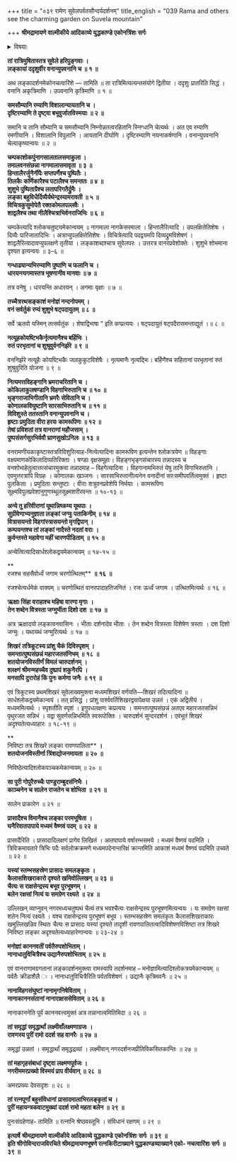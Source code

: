 +++
title = "०३९ रामेण सुवेलपर्वतसौन्दर्यदर्शनम्"
title_english = "039 Rama and others see the charming garden on Suvela mountain"

+++
**श्रीमद्रामायणे वाल्मीकीये आदिकाव्ये युद्धकाण्डे एकोनत्रिंशः सर्गः**


<details><summary>विषयाः</summary>

रात्रौसुग्रीवादिभिःसहसुवेले सुखोषितेनरामेण प्रातलंङ्कावलोकनम् ॥ १ ॥

</details>


**तां रात्रिमुषितास्तत्र सुवेले हरिपुङ्गवाः ।  
लङ्कायां ददृशुर्वीर वनान्युपवनानि च ॥ १ ॥**

अथ लङ्कादर्शनमेकोनचत्वारिंशे — तामिति ॥ ता रात्रिमित्यत्यन्तसंयोगे द्वितीया । ददृशुः प्रातरिति सिद्धं । वनानि अकृत्रिमाणि । उपवनानि कृत्रिमाणि ॥ १ ॥



**समसौम्यानि रम्याणि विशालान्यायतानि च ।  
दृष्टिरम्याणि ते दृष्ट्वा बभूवुर्जातविस्मयाः ॥ २ ॥**

समानि च तानि सौम्यानि च समसौम्यानि निम्नोन्नतत्वरहितानि स्निग्धानि चेत्यर्थः । अत एव रम्याणि रमणीयानि । विशालानि विपुलानि । आयतानि दीर्घाणि । दृष्टिरम्याणि नयनाकर्षणानि । वनान्युपवनानि चेत्याकृष्यान्वयः ॥ २ ॥



**चम्पकाशोकपुंनागसालतालसमाकुला ।  
तमालवनसंछन्ना नागमालासमावृता ॥ ३ ॥  
हिन्तालैरर्जुनैर्नीपैः सप्तपर्णैश्च पुष्पितैः ।  
तिलकैः कर्णिकारैश्च पटालैश्च समन्ततः ॥ ४ ॥  
शुशुभे पुष्पिताग्रैश्च लतापरिगतैर्द्रुमैः ।  
लङ्का बहुविधैर्दिव्यैर्यथेन्द्रस्यामरावती ॥ ५ ॥  
विचित्रकुसुमोपेतै रक्तकोमलपल्लवैः ।  
शाद्वलैश्च तथा नीलैश्चित्राभिर्वनराजिभिः ॥ ६ ॥**

चम्पकेत्यादि श्लोकचतुष्टयमेकान्वयम् ॥ नागमाला नागकेसरमाला । हिन्तालैरित्यादि । उपलक्षितेतिशेषः । दिव्यैः पारिजातादिभिः । अत्राप्युपलक्षितेतिशेषः । विचित्रेत्यादि पदद्वयमपि दिव्यद्रुमविशेषणं । शाद्वलैरित्यादावप्युपलक्षणे तृतीया । लङ्काशब्दश्चात्र सुवेलपरः । उत्तरत्र वानरप्रवेशोक्तेः । शुशुभे शोभमाना दृश्यत इत्यन्वयः ॥ ३–६ ॥



**गन्धाढ्यान्यभिरम्याणि पुष्पाणि च फलानि च ।  
धारयन्त्यगमास्तत्र भूषणानीव मानवाः ॥ ७ ॥**

तत्र वनेषु । धारयन्ति अधारयन् । अगमाः वृक्षाः ॥ ७ ॥



**तच्चैत्ररथसङ्काशं मनोज्ञं नन्दनोपमम् ।  
वनं सर्वर्तुकं रम्यं शुशुभे षट्पदायुतम् ॥ ८ ॥**

सर्वे ऋतवो यस्मिन् तत्सर्वतुंक । शेषाद्विभाषा ” इति कप्प्रत्ययः । षट्पदायुतं षट्पदैरासमन्ताद्युतं ।॥ ८ ॥



**नत्यूहकोयष्टिभकैर्नृत्यमानैश्च बर्हिभिः ।  
रुतं परभृतानां च शुश्रुवुर्वननिर्झरे ॥ ९ ॥**

वननिर्झरे नत्यूहैः कोयष्टिभकैः जलकुकुटविशेषैः । नृत्यमानैः नृत्यद्भिः। बर्हिणैश्च सहितानां परभृतानां रुतं शुश्रुवुरिति योजना ॥ ९ ॥



**नित्यमत्तविहङ्गानि भ्रमराचरितानि च ।  
कोकिलाकुलषण्डानि विहगाभिरुतानि च ॥ १० ॥  
भृङ्गराजाभिगीतानि भ्रमरैः सेवितानि च ।  
कोणालकविघुष्टानि सारसाभिरुतानि च ॥ ११ ॥  
विविशुस्ते ततस्तानि वनान्युपवनानि च ।  
हृष्टाः प्रमुदिता वीरा हरयः कामरूपिणः ॥ १२ ॥  
तेषां प्रविशतां तत्र वानराणां महौजसाम् ।  
पुष्पसंसर्गसुरभिर्ववौ घ्राणसुखोऽनिलः ॥ १३ ॥**

वनरामणीयकाकृष्टास्तत्रविविशुरित्याह-नित्येत्यादिना कामरूपिण इत्यन्तेन श्लोकत्रयेण ॥ विहङ्गाः वक्ष्यमाणकोकिलादिव्यतिरिक्ताः । षण्डाः वृक्षसमूहाः। विहङ्गभृङ्गसंचारस्य तन्नादस्य च वनशोभाहेतुत्वात्तत्संचारमुक्त्वा तन्नादमाह – विहगेत्यादिना । विहगानामभिरुतं येषु तानि विगाभिरुतानि । एवमुत्तरत्रापि विग्रहः । कोणालकः खञ्जनः । सारसाभिरुतानीत्यनेन वनादीनां सरःसमीपवर्तित्वमुक्तं । हृष्टाः पुलकिताः । प्रमुदिताः सन्तुष्टाः । वीराः शत्रुवनप्रवेशेपि निर्भयाः । कामरूपिणः सूक्ष्मविपुलप्रवेशानुगुणस्थूलसूक्ष्मशरीरवन्तः ॥ १०-१३ ॥



**अन्ये तु हरिवीराणां यूथान्निष्क्रम्य यूथपाः ।  
सुग्रीवेणाभ्यनुज्ञाता लङ्कां जग्मुः पताकिनीम् ॥ १४ ॥  
वित्रासयन्तो विहगांस्त्रासयन्तो मृगद्विपान् ।  
कम्पयन्तश्च तां लङ्कां नादैस्ते नदतां वराः** **।  
कुर्वन्तस्ते महावेगा महीं चारणपीडिताम्** **॥** **१५** **॥**

अन्येत्वित्यादिसार्धश्लोकद्वयमेकान्वयम् ॥ १४-१५ ॥

**  
रजश्च सहसैवोर्ध्वं जगाम चरणोत्थितम्** **॥** **१६** **॥**

रजश्चेत्यर्धमेकं वाक्यम् ॥ चरणोत्थितं वानरपादाहतिजनितं । रजः ऊर्ध्वं जगाम । उत्थितमित्यर्थः ॥ १६ ॥



**ऋक्षाः सिंहा वराहाश्च महिषा वारणा मृगाः** **।  
तेन शब्देन वित्रस्ता जग्मुर्भीता दिशो दश** **॥** **१७** **॥**

अत्र ऋक्षादयो लङ्कावनवासिनः । भीताः दर्शनादेव भीताः । तेन शब्देन वित्रस्ताः विशेषेण त्रस्ताः । दश दिशो जग्मुः । यथायथं जग्मुरित्यर्थः ॥ १७ ॥



**शिखरं** **तत्रिकूटस्य प्रांशु चैकं दिविस्पृशम्** **।  
समन्तात्पुष्पसंछन्नं महारजतसंनिभम्** **॥** **१८** **॥  
शतयोजनविस्तीर्णं विमलं चारुदर्शनम्** **।  
श्लक्ष्णं श्रीमन्महच्चैव दुष्प्रापं शकुनैरपि** **।  
मनसापि दुरारोहं किं पुनः कर्मणा जनैः** **॥** **१९** **॥**

एवं त्रिकूटस्य प्रथमशिखरं सुवेलाख्यमुक्त्वा मध्यमशिखरं वर्णयति—शिखरं तदित्यादिना ॥ सार्धश्लोकद्वयमेकान्वयं । तत् प्रसिद्धं । प्रांशु पार्श्ववर्तिशिखरद्वयापेक्षया उन्नतं । एकं अद्वितीयं । मध्यममित्यर्थः । स्पृशतीति स्पृशं । इगुपधलक्षणः कप्रत्ययः । समन्तात्पुष्पसंछन्नं अतएव महारजतसन्निभं पृथुरजत सन्निभं । यद्वा सुवर्णसन्निभमिति स्वरूपोक्तिः । चारुदर्शनं सुन्दरदर्शनं । एवंभूतं शिखरं अदृश्यतेत्यध्याहारः ॥ १८-१९ ॥

**  
निविष्टा तत्र शिखरे लङ्का रावणपालिता** **।  
शतयोजनविस्तीर्णा त्रिंशद्योजनमायता ॥** **२०** **॥**

निविष्ठेत्यादिश्लोकपञ्चकमेकान्वयम् ॥ २० ॥



**सा पुरी गोपुरैरुच्चैः पाण्डुराम्बुदसंनिभैः** **।  
काञ्चनेन च सालेन राजतेन च शोभिता** **॥** **२१** **॥**

सालेन प्राकारेण ॥ २१ ॥



**प्रासादैश्च विमानैश्च लङ्का परमभूषिता** **।  
घनैरिवातपापाये मध्यमं वैष्णवं पदम्** **॥** **२२** **॥**

प्रासादैरिति । प्रासादादिलक्षणं प्रागेव लिखितं । आतपापाये वर्षारम्भसमये । मध्यमं वैष्णवं पदमिति । त्रिविक्रमावतारे त्रिभिः पदैः सर्वलोक्रक्रमणे मध्यमपदेनान्तरिक्षं क्रान्तमिति आकाशं मध्यमं वैष्णवं पदमिति उच्यते ॥ २२ ॥



**यस्यां स्तम्भसहस्रेण प्रासादः समलङ्कृतः** **।  
कैलासशिखराकारो दृश्यते खमिवोल्लिखन्** **॥** **२३** **॥  
चैत्यः स राक्षसेन्द्रस्य बभूव पुरभूषणम्** **।  
बलेन रक्षसां नित्यं यः समग्रेण रक्ष्यते** **॥** **२४** **॥**

उल्लिखन् व्याप्नुवन् नगरमध्यचतुष्पथं चैत्यं तत्र भवश्चैत्यः राक्षसेन्द्रस्य पुरभूषणमित्यन्वयः । यः समग्रेण रक्षसां शतेन नित्यं रक्ष्यते । यश्च राक्षसेन्द्रस्य पुरभूषणं बभूव । स्तम्भसहस्रेण समलंकृतः कैलासशिखराकारः खमुल्लिखन्निव स्थितः चैत्यः स प्रासादः यस्यां दृश्यते तादृशी रावणपालितत्वादिविशेषणविशिष्टा तत्र शिखरे निविष्टा लङ्का अदृश्यतेत्यध्याहारेणान्वयः ॥ २३-२४ ॥



**मनोज्ञां काननवतीं पर्वतैरुपशोभिताम्** **।  
नानाधातुविचित्रैश्च उद्यानैरुपशोभिताम् ॥ २५ ॥**

एवं वानराणामग्रगतानां लङ्कादर्शनमुक्त्वा रामस्यापि तदर्शनमाह – मनोज्ञामित्यादिश्लोकत्रयमेकान्वयम् ॥ पर्वतैः क्रीडाशैलै ः । नानाधातुविचित्रैरिति पर्वतविशेषणं । उद्यानैः कृत्रिमवनैः ॥ २५ ॥



**नानाविहगसंघुष्टां नानामृगनिषेविताम्** **।  
नानाकाननसंतानां नानाराक्षससेविताम् ॥ २६ ॥**

नानाकाननेति पूर्वं काननवत्त्वमुक्तं अत्र तन्नानात्वमितिमिदा ॥ २६ ॥



**तां समृद्धां समृद्धार्थां** **लक्ष्मीवाँलक्ष्मणाग्रजः** **।  
रावणस्य पुरीं रामो ददर्श सह वानरैः ॥ २७ ॥**

समृद्धां उन्नतां । समृद्धार्थां समृद्धद्रव्यां । लक्ष्मीवान् नगरदर्शनजप्रीतिविकसितकान्तिः ॥ २७ ॥



**तां महागृहसंबाधां दृष्ट्वा लक्ष्मणपूर्वजः ।  
नगरीममरप्रख्यो विस्मयं प्राप वीर्यवान् ॥** **२८** **॥**

अमरप्रख्यः देवसदृशः ॥ २८ ॥



**तां रत्नपूर्णां बहुसंविधानां** **प्रासादमालाभिरलङ्कृतां च** **।  
पुरीं महायन्त्रकवाटमुख्यां** **ददर्श रामो महता बलेन** **॥** **२९** **॥**

पुनःसंग्रहेणाह- तामिति ॥ रत्नानि श्रेष्ठवस्तूनि । संविधानं रक्षणम् ॥ २९ ॥



**इत्यार्षे** **श्रीमद्रामायणे वाल्मीकीये आदिकाव्ये युद्धकाण्डे** **एकोनत्रिंशः सर्गः ॥** **३९** **॥  
इति श्रीगोविन्दराजविरचिते श्रीमद्रामायणभूषणे रत्नकिरीटाख्याने युद्धकाण्डव्याख्याने एको- नचत्वारिंशः सर्गः ॥ ३९ ॥**
